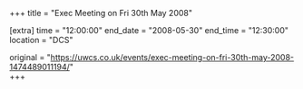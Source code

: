 +++
title = "Exec Meeting on Fri 30th May 2008"

[extra]
time = "12:00:00"
end_date = "2008-05-30"
end_time = "12:30:00"
location = "DCS"

original = "https://uwcs.co.uk/events/exec-meeting-on-fri-30th-may-2008-1474489011194/"    
+++



